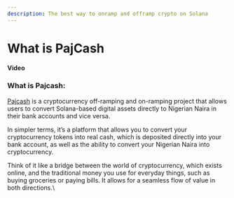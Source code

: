 ```yaml
---
description: The best way to onramp and offramp crypto on Solana
---
```


# What is PajCash

**Video**

### What is Pajcash:

[Pajcash](https://paj.cash/) is a cryptocurrency off-ramping and on-ramping project that allows users to convert Solana-based digital assets directly to Nigerian Naira in their bank accounts and vice versa.

In simpler terms, it’s a platform that allows you to convert your cryptocurrency tokens into real cash, which is deposited directly into your bank account, as well as the ability to convert your Nigerian Naira into cryptocurrency.

Think of it like a bridge between the world of cryptocurrency, which exists online, and the traditional money you use for everyday things, such as buying groceries or paying bills. It allows for a seamless flow of value in both directions.\
